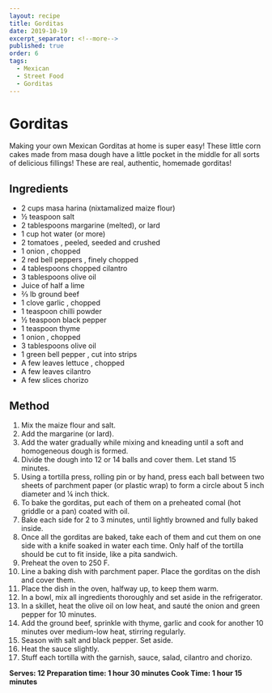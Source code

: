 ```yaml
---
layout: recipe
title: Gorditas
date: 2019-10-19
excerpt_separator: <!--more-->
published: true
order: 6
tags:
  - Mexican
  - Street Food
  - Gorditas
---
```


# Gorditas

Making your own Mexican Gorditas at home is super easy! These little corn cakes made from masa dough have a little pocket in the middle for all sorts of delicious fillings! These are real, authentic, homemade gorditas!

<!--more-->

## Ingredients

- 2 cups masa harina (nixtamalized maize flour)
- ½ teaspoon salt
- 2 tablespoons margarine (melted), or lard
- 1 cup hot water (or more)
- 2 tomatoes , peeled, seeded and crushed
- 1 onion , chopped
- 2 red bell peppers , finely chopped
- 4 tablespoons chopped cilantro
- 3 tablespoons olive oil
- Juice of half a lime
- ⅔ lb ground beef
- 1 clove garlic , chopped
- 1 teaspoon chilli powder
- ½ teaspoon black pepper
- 1 teaspoon thyme
- 1 onion , chopped
- 3 tablespoons olive oil
- 1 green bell pepper , cut into strips
- A few leaves lettuce , chopped
- A few leaves cilantro
- A few slices chorizo

## Method

1. Mix the maize flour and salt.
2. Add the margarine (or lard).
3. Add the water gradually while mixing and kneading until a soft and homogeneous dough is formed.
4. Divide the dough into 12 or 14 balls and cover them. Let stand 15 minutes.
5. Using a tortilla press, rolling pin or by hand, press each ball between two sheets of parchment paper (or plastic wrap) to form a circle about 5 inch diameter and ¼ inch thick.
6. To bake the gorditas, put each of them on a preheated comal (hot griddle or a pan) coated with oil.
7. Bake each side for 2 to 3 minutes, until lightly browned and fully baked inside.
8. Once all the gorditas are baked, take each of them and cut them on one side with a knife soaked in water each time. Only half of the tortilla should be cut to fit inside, like a pita sandwich.
9. Preheat the oven to 250 F.
10. Line a baking dish with parchment paper. Place the gorditas on the dish and cover them.
11. Place the dish in the oven, halfway up, to keep them warm.
12. In a bowl, mix all ingredients thoroughly and set aside in the refrigerator.
13. In a skillet, heat the olive oil on low heat, and sauté the onion and green pepper for 10 minutes.
14. Add the ground beef, sprinkle with thyme, garlic and cook for another 10 minutes over medium-low heat, stirring regularly.
15. Season with salt and black pepper. Set aside.
16. Heat the sauce slightly.
17. Stuff each tortilla with the garnish, sauce, salad, cilantro and chorizo.

**Serves: 12
Preparation time: 1 hour 30 minutes
Cook Time: 1 hour 15 minutes**
